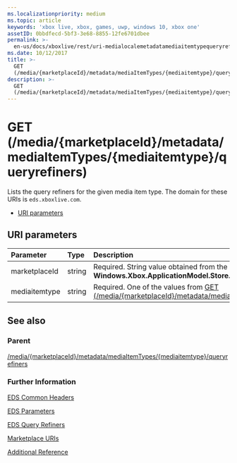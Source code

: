 ```yaml
---
ms.localizationpriority: medium
ms.topic: article
keywords: 'xbox live, xbox, games, uwp, windows 10, xbox one'
assetID: 0bbdfecd-5bf3-3e68-8855-12fe6701dbee
permalink: >-
  en-us/docs/xboxlive/rest/uri-medialocalemetadatamediaitemtypequeryrefinersget.html
ms.date: 10/12/2017
title: >-
  GET
  (/media/{marketplaceId}/metadata/mediaItemTypes/{mediaitemtype}/queryrefiners)
description: >-
  GET
  (/media/{marketplaceId}/metadata/mediaItemTypes/{mediaitemtype}/queryrefiners)
---
```


# GET \(/media/{marketplaceId}/metadata/mediaItemTypes/{mediaitemtype}/queryrefiners\)

Lists the query refiners for the given media item type. The domain for these URIs is `eds.xboxlive.com`.

* [URI parameters](get-media-marketplaceid-metadata-mediaitemtypes-mediaitemtype-queryrefiners.md#ID4EV)

## URI parameters <a id="ID4EV"></a>

| Parameter | Type | Description |
| :--- | :--- | :--- |
| marketplaceId | string | Required. String value obtained from the **Windows.Xbox.ApplicationModel.Store.Configuration.MarketplaceId**. |
| mediaitemtype | string | Required. One of the values from [GET \(/media/{marketplaceId}/metadata/mediaGroups/{mediagroup}/mediaItemTypes\)](https://github.com/LucienHH/docs-xsapi/tree/8aaeb3d77dec37e3bd2a1d99ea913649665f2490/work-in-progress/marketplace/uri-medialocalemetadatamediagroupsmediaitemtypesget.md). |

## See also <a id="ID4EAB"></a>

### Parent <a id="ID4ECB"></a>

[/media/{marketplaceId}/metadata/mediaItemTypes/{mediaitemtype}/queryrefiners](https://github.com/LucienHH/docs-xsapi/tree/8aaeb3d77dec37e3bd2a1d99ea913649665f2490/work-in-progress/marketplace/uri-medialocalemetadatamediaitemtypequeryrefiners.md)

### Further Information <a id="ID4EMB"></a>

[EDS Common Headers](https://github.com/LucienHH/docs-xsapi/tree/8aaeb3d77dec37e3bd2a1d99ea913649665f2490/additional/edscommonheaders.md)

[EDS Parameters](https://github.com/LucienHH/docs-xsapi/tree/8aaeb3d77dec37e3bd2a1d99ea913649665f2490/additional/edsparameters.md)

[EDS Query Refiners](https://github.com/LucienHH/docs-xsapi/tree/8aaeb3d77dec37e3bd2a1d99ea913649665f2490/additional/edsqueryrefiners.md)

[Marketplace URIs](https://github.com/LucienHH/docs-xsapi/tree/8aaeb3d77dec37e3bd2a1d99ea913649665f2490/work-in-progress/marketplace/atoc-reference-marketplace.md)

[Additional Reference](https://github.com/LucienHH/docs-xsapi/tree/8aaeb3d77dec37e3bd2a1d99ea913649665f2490/additional/atoc-xboxlivews-reference-additional.md)

